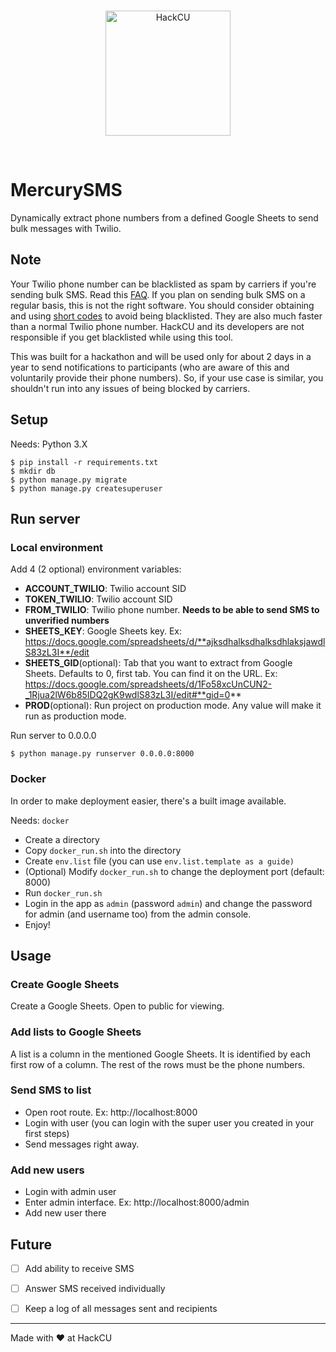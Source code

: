 <br>
<p align="center">
  <img alt="HackCU" src="https://github.com/hackcu/mercurysms/raw/master/hackculogo.png" width="200"/>
</p>
<br>

# MercurySMS
Dynamically extract phone numbers from a defined Google Sheets to send bulk messages with Twilio.

## Note

Your Twilio phone number can be blacklisted as spam by carriers if you're sending bulk SMS. Read this [FAQ](https://support.twilio.com/hc/en-us/articles/223181708-Can-my-Twilio-SMS-messages-be-blacklisted-as-spam-).
If you plan on sending bulk SMS on a regular basis, this is not the right software.
You should consider obtaining and using [short codes](https://www.twilio.com/sms/shortcodes) to avoid being blacklisted.
They are also much faster than a normal Twilio phone number.
HackCU and its developers are not responsible if you get blacklisted while using this tool.

This was built for a hackathon and will be used only for about 2 days in a year to send notifications to participants (who are aware of this and voluntarily provide their phone numbers).
So, if your use case is similar, you shouldn't run into any issues of being blocked by carriers.

## Setup

Needs: Python 3.X

```shell
$ pip install -r requirements.txt
$ mkdir db
$ python manage.py migrate
$ python manage.py createsuperuser
```

## Run server

### Local environment

Add 4 (2 optional) environment variables:

- **ACCOUNT_TWILIO**: Twilio account SID
- **TOKEN_TWILIO**: Twilio account SID
- **FROM_TWILIO**: Twilio phone number. **Needs to be able to send SMS to unverified numbers**
- **SHEETS_KEY**: Google Sheets key. Ex: https://docs.google.com/spreadsheets/d/**ajksdhalksdhalksdhlaksjawdlS83zL3I**/edit
- **SHEETS_GID**(optional): Tab that you want to extract from Google Sheets. Defaults to 0, first tab. You can find it on the URL. Ex: https://docs.google.com/spreadsheets/d/1Fo58xcUnCUN2-_1Rjua2lW6b85IDQ2gK9wdlS83zL3I/edit#**gid=0**
- **PROD**(optional): Run project on production mode. Any value will make it run as production mode.

Run server to 0.0.0.0
```shell
$ python manage.py runserver 0.0.0.0:8000
```

### Docker

In order to make deployment easier, there's a built image available.

Needs: `docker`

- Create a directory
- Copy `docker_run.sh` into the directory
- Create `env.list` file (you can use `env.list.template as a guide)`
- (Optional) Modify `docker_run.sh` to change the deployment port (default: 8000)
- Run `docker_run.sh`
- Login in the app as `admin` (password `admin`) and change the password for admin (and username too) from the admin console.
- Enjoy!

## Usage

### Create Google Sheets

Create a Google Sheets. Open to public for viewing.

### Add lists to Google Sheets

A list is a column in the mentioned Google Sheets. It is identified by each first row of a column. The rest of the rows must be the phone numbers.

### Send SMS to list

- Open root route. Ex: http://localhost:8000
- Login with user (you can login with the super user you created in your first steps)
- Send messages right away.

### Add new users

- Login with admin user
- Enter admin interface. Ex: http://localhost:8000/admin
- Add new user there


## Future

- [ ] Add ability to receive SMS
- [ ] Answer SMS received individually
- [ ] Keep a log of all messages sent and recipients


----------------

Made with :heart: at HackCU

